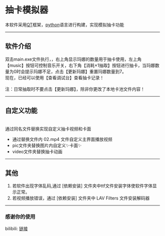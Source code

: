 # 抽卡模拟器

本软件采用[QT]框架，[python]语言进行构建，实现模拟抽卡功能

---
## 软件介绍

双击main.exe文件执行，，右上角显示玛娜的数量用于抽卡使用，左上角【music】按钮可控制音乐开关，右下角【消耗×1抽取】按钮进行抽卡，当玛娜数量为0时会提示玛娜不足，点击【更新玛娜】重置玛娜数量到7。
<br>现在，已经可以使用【查看调试台】查看抽卡记录！<br>
<br>注：日常抽取时不要点击【更新玛娜】，除非你更改了本地卡池文件内容！<br>

---
## 自定义功能

<br>通过同名文件替换实现自定义抽卡视频和卡面<br>

- 通过替换文件内 02.mp4 文件自定义主界面播放视频
- pic文件夹替换图片内自定义✨卡面✨
- video文件夹替换抽卡动画

---
## 其他

1. 若软件出现字体乱码,通过 [依赖安装] 文件夹中ttf文件安装字体使软件字体显示正常。
2. 若视频播放错误，通过 [依赖安装] 文件夹中 LAV Filters 文件安装解码器

---
### 感谢你的使用

bilibili: [链接](https://space.bilibili.com/480895774) <br>

   [QT]: <https://www.qt.io>
   [python]: <https://www.python.org/>
